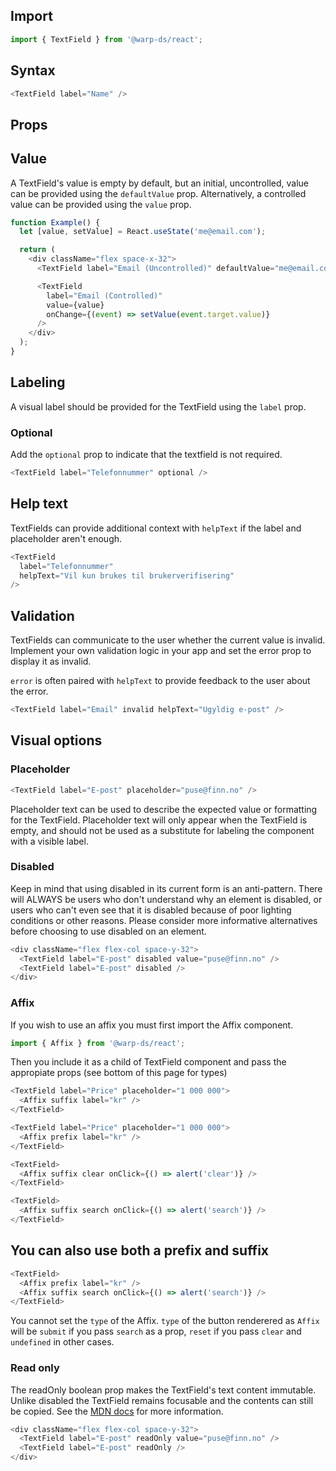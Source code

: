 ## Import

```js
import { TextField } from '@warp-ds/react';
```

## Syntax

```js
<TextField label="Name" />
```

## Props

<api-table type=react component="Input" />

## Value

A TextField's value is empty by default, but an initial, uncontrolled, value can be provided using the `defaultValue` prop. Alternatively, a controlled value can be provided using the `value` prop.

```js
function Example() {
  let [value, setValue] = React.useState('me@email.com');

  return (
    <div className="flex space-x-32">
      <TextField label="Email (Uncontrolled)" defaultValue="me@email.com" />

      <TextField
        label="Email (Controlled)"
        value={value}
        onChange={(event) => setValue(event.target.value)}
      />
    </div>
  );
}
```

## Labeling

A visual label should be provided for the TextField using the `label` prop.

### Optional

Add the `optional` prop to indicate that the textfield is not required.

```js
<TextField label="Telefonnummer" optional />
```
## Help text

TextFields can provide additional context with `helpText` if the label and placeholder aren't enough.

```js
<TextField
  label="Telefonnummer"
  helpText="Vil kun brukes til brukerverifisering"
/>
```

## Validation

TextFields can communicate to the user whether the current value is invalid. Implement your own validation logic in your app and set the error prop to display it as invalid.

`error` is often paired with `helpText` to provide feedback to the user about the error.

```js
<TextField label="Email" invalid helpText="Ugyldig e-post" />
```

## Visual options

### Placeholder

```js
<TextField label="E-post" placeholder="puse@finn.no" />
```

Placeholder text can be used to describe the expected value or formatting for the TextField. Placeholder text will only appear when the TextField is empty, and should not be used as a substitute for labeling the component with a visible label.

### Disabled

Keep in mind that using disabled in its current form is an anti-pattern. There will ALWAYS be users who don't understand why an element is disabled, or users who can't even see that it is disabled because of poor lighting conditions or other reasons. Please consider more informative alternatives before choosing to use disabled on an element.

```js
<div className="flex flex-col space-y-32">
  <TextField label="E-post" disabled value="puse@finn.no" />
  <TextField label="E-post" disabled />
</div>
```

### Affix

If you wish to use an affix you must first import the Affix component.

```js
import { Affix } from '@warp-ds/react';
```

Then you include it as a child of TextField component and pass the appropiate props (see bottom of this page for types)

```js
<TextField label="Price" placeholder="1 000 000">
  <Affix suffix label="kr" />
</TextField>
```

```js
<TextField label="Price" placeholder="1 000 000">
  <Affix prefix label="kr" />
</TextField>
```

```js
<TextField>
  <Affix suffix clear onClick={() => alert('clear')} />
</TextField>
```

```js
<TextField>
  <Affix suffix search onClick={() => alert('search')} />
</TextField>
```

## You can also use both a prefix and suffix

```js
<TextField>
  <Affix prefix label="kr" />
  <Affix suffix search onClick={() => alert('search')} />
</TextField>
```

You cannot set the `type` of the Affix. `type` of the button renderered as `Affix` will be `submit` if you pass `search` as a prop, `reset` if you pass `clear` and `undefined` in other cases.

<api-table type=react component="Affix" />

### Read only

The readOnly boolean prop makes the TextField's text content immutable. Unlike disabled the TextField remains focusable and the contents can still be copied. See the [MDN docs](https://developer.mozilla.org/en-US/docs/Web/HTML/Attributes/readonly)
 for more information.

```js
<div className="flex flex-col space-y-32">
  <TextField label="E-post" readOnly value="puse@finn.no" />
  <TextField label="E-post" readOnly />
</div>
```